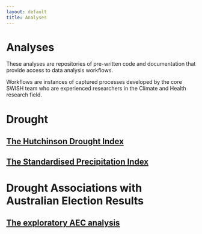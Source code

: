 ```yaml
---
layout: default
title: Analyses
---
```


# Analyses 
These analyses are repositories of pre-written code and documentation that provide access to data analysis workflows. 

Workflows are instances of captured processes developed by the core SWISH team who are experienced researchers in
the Climate and Health research field.

# Drought
## [The Hutchinson Drought Index](/EWE/HutchinsonDroughtIndex/HutchinsonDroughtIndex.html)
## [The Standardised Precipitation Index](www.google.com)

# Drought Associations with Australian Election Results
## [The exploratory AEC analysis](/analyses/aec_analysis_html.html)
